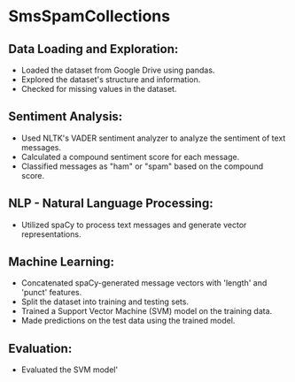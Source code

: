 # SmsSpamCollections
## Data Loading and Exploration:
- Loaded the dataset from Google Drive using pandas.
- Explored the dataset's structure and information.
- Checked for missing values in the dataset.
## Sentiment Analysis:
- Used NLTK's VADER sentiment analyzer to analyze the sentiment of text messages.
- Calculated a compound sentiment score for each message.
- Classified messages as "ham" or "spam" based on the compound score.
## NLP - Natural Language Processing:
- Utilized spaCy to process text messages and generate vector representations.
## Machine Learning:
- Concatenated spaCy-generated message vectors with 'length' and 'punct' features.
- Split the dataset into training and testing sets.
- Trained a Support Vector Machine (SVM) model on the training data.
- Made predictions on the test data using the trained model.
## Evaluation:
- Evaluated the SVM model'
